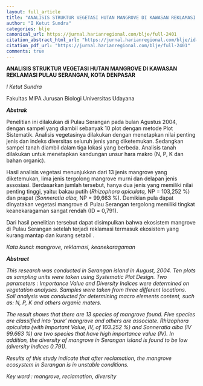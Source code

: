 ```yaml
---
layout: full_article
title: "ANALISIS STRUKTUR VEGETASI HUTAN MANGROVE DI KAWASAN REKLAMASI PULAU SERANGAN, KOTA DENPASAR"
author: "I Ketut Sundra"
categories: blje
canonical_url: https://jurnal.harianregional.com/blje/full-2401 
citation_abstract_html_url: "https://jurnal.harianregional.com/blje/id-2401"
citation_pdf_url: "https://jurnal.harianregional.com/blje/full-2401"  
comments: true
---
```


<p><span class="font0" style="font-weight:bold;">ANALISIS STRUKTUR VEGETASI HUTAN MANGROVE DI KAWASAN REKLAMASI PULAU SERANGAN, KOTA DENPASAR</span></p>
<p><span class="font0" style="font-style:italic;">I Ketut Sundra</span></p>
<p><span class="font0">Fakultas MIPA Jurusan Biologi Universitas Udayana</span></p>
<p><span class="font0" style="font-weight:bold;font-style:italic;">Abstrak</span></p>
<p><span class="font0">Penelitian ini dilakukan di Pulau Serangan pada bulan Agustus 2004, dengan sampel yang diambil sebanyak 10 plot dengan metode Plot Sistematik. Analisis vegetasinya dilakukan dengan menetapkan nilai penting jenis dan indeks diversitas seluruh jenis yang diketemukan. Sedangkan sampel tanah diambil dalam tiga lokasi yang berbeda. Analisis tanah dilakukan untuk menetapkan kandungan unsur hara makro (N, P, K dan bahan organic).</span></p>
<p><span class="font0">Hasil analisis vegetasi menunjukkan dari 13 jenis mangrove yang diketemukan, lima jenis tergolong mangrove murni dan delapan jenis assosiasi. Berdasarkan jumlah tersebut, hanya dua jenis yang memiliki nilai penting tinggi, yaitu: bakau putih (</span><span class="font0" style="font-style:italic;">Rhizophora apiculata,</span><span class="font0"> NP = 103,252 %) dan prapat (</span><span class="font0" style="font-style:italic;">Sonneratia alba,</span><span class="font0"> NP = 99,663 %). Demikian pula dapat dinyatakan vegetasi mangrove di Pulau Serangan tergolong memiliki tingkat keanekaragaman sangat rendah (ID = 0,791).</span></p>
<p><span class="font0">Dari hasil penelitian tersebut dapat disimpulkan bahwa ekosistem mangrove di Pulau Serangan setelah terjadi reklamasi termasuk ekosistem yang kurang mantap dan kurang setabil .</span></p>
<p><span class="font0" style="font-style:italic;">Kata kunci: mangrove, reklamasi, keanekaragaman</span></p>
<p><span class="font0" style="font-weight:bold;font-style:italic;">Abstract</span></p>
<p><span class="font0" style="font-style:italic;">This research was conducted in Serangan island in August, 2004. Ten plots as sampling units were taken using Systematic Plot Design. Two parameters : Importance Value and Diversity Indices were determined on vegetation analyses. Samples were taken from three different locations. Soil analysis was conducted for determining macro elements content, such as: N, P, K and others organic maters.</span></p>
<p><span class="font0" style="font-style:italic;">The result shows that there are 13 species of mangrove found. Five species are classified into ‘pure’ mangrove and others are associate. Rhizophora apiculata (with Important Value, IV, of 103.252 %) and Sonneratia alba (IV 99.663 %) are two species that have high importance value (IV). In addition, the diversity of mangrove in Serangan island is found to be low (diversity indices 0.791).</span></p>
<p><span class="font0" style="font-style:italic;">Results of this study indicate that after reclamation, the mangrove ecosystem in Serangan is in unstable conditions.</span></p>
<p><span class="font0" style="font-style:italic;">Key word : mangrove, reclamation, diversity</span></p>